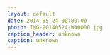 ```yaml
---
layout: default
date: 2014-05-24 00:00:00
photo: IMG-20140524-WA0000.jpg
caption_header: unknown
caption: unknown
---
```


